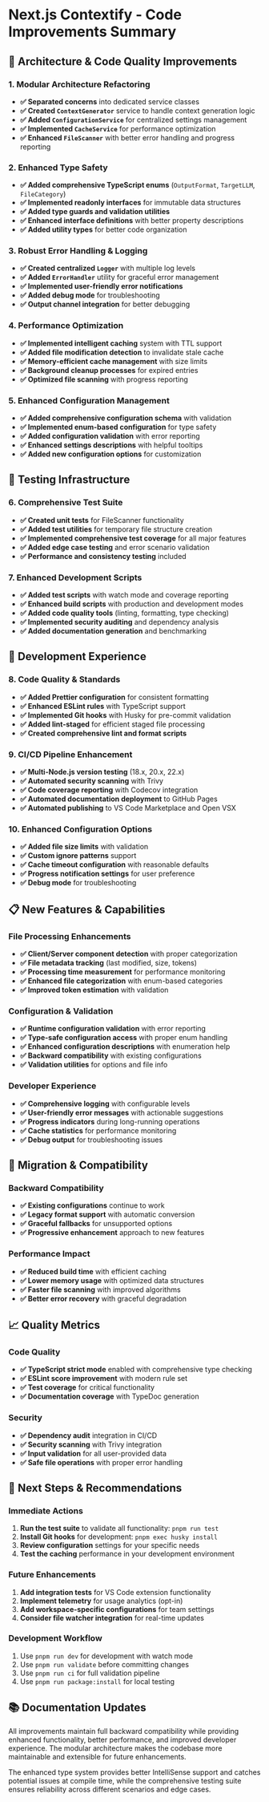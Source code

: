 # Next.js Contextify - Code Improvements Summary

## 🚀 **Architecture & Code Quality Improvements**

### 1. **Modular Architecture Refactoring**
- **✅ Separated concerns** into dedicated service classes
- **✅ Created `ContextGenerator`** service to handle context generation logic
- **✅ Added `ConfigurationService`** for centralized settings management
- **✅ Implemented `CacheService`** for performance optimization
- **✅ Enhanced `FileScanner`** with better error handling and progress reporting

### 2. **Enhanced Type Safety**
- **✅ Added comprehensive TypeScript enums** (`OutputFormat`, `TargetLLM`, `FileCategory`)
- **✅ Implemented readonly interfaces** for immutable data structures
- **✅ Added type guards and validation utilities**
- **✅ Enhanced interface definitions** with better property descriptions
- **✅ Added utility types** for better code organization

### 3. **Robust Error Handling & Logging**
- **✅ Created centralized `Logger`** with multiple log levels
- **✅ Added `ErrorHandler`** utility for graceful error management
- **✅ Implemented user-friendly error notifications**
- **✅ Added debug mode** for troubleshooting
- **✅ Output channel integration** for better debugging

### 4. **Performance Optimization**
- **✅ Implemented intelligent caching** system with TTL support
- **✅ Added file modification detection** to invalidate stale cache
- **✅ Memory-efficient cache management** with size limits
- **✅ Background cleanup processes** for expired entries
- **✅ Optimized file scanning** with progress reporting

### 5. **Enhanced Configuration Management**
- **✅ Added comprehensive configuration schema** with validation
- **✅ Implemented enum-based configuration** for type safety
- **✅ Added configuration validation** with error reporting
- **✅ Enhanced settings descriptions** with helpful tooltips
- **✅ Added new configuration options** for customization

## 🧪 **Testing Infrastructure**

### 6. **Comprehensive Test Suite**
- **✅ Created unit tests** for FileScanner functionality
- **✅ Added test utilities** for temporary file structure creation
- **✅ Implemented comprehensive test coverage** for all major features
- **✅ Added edge case testing** and error scenario validation
- **✅ Performance and consistency testing** included

### 7. **Enhanced Development Scripts**
- **✅ Added test scripts** with watch mode and coverage reporting
- **✅ Enhanced build scripts** with production and development modes
- **✅ Added code quality tools** (linting, formatting, type checking)
- **✅ Implemented security auditing** and dependency analysis
- **✅ Added documentation generation** and benchmarking

## 🔧 **Development Experience**

### 8. **Code Quality & Standards**
- **✅ Added Prettier configuration** for consistent formatting
- **✅ Enhanced ESLint rules** with TypeScript support
- **✅ Implemented Git hooks** with Husky for pre-commit validation
- **✅ Added lint-staged** for efficient staged file processing
- **✅ Created comprehensive lint and format scripts**

### 9. **CI/CD Pipeline Enhancement**
- **✅ Multi-Node.js version testing** (18.x, 20.x, 22.x)
- **✅ Automated security scanning** with Trivy
- **✅ Code coverage reporting** with Codecov integration
- **✅ Automated documentation deployment** to GitHub Pages
- **✅ Automated publishing** to VS Code Marketplace and Open VSX

### 10. **Enhanced Configuration Options**
- **✅ Added file size limits** with validation
- **✅ Custom ignore patterns** support
- **✅ Cache timeout configuration** with reasonable defaults
- **✅ Progress notification settings** for user preference
- **✅ Debug mode** for troubleshooting

## 📋 **New Features & Capabilities**

### File Processing Enhancements
- **✅ Client/Server component detection** with proper categorization
- **✅ File metadata tracking** (last modified, size, tokens)
- **✅ Processing time measurement** for performance monitoring
- **✅ Enhanced file categorization** with enum-based categories
- **✅ Improved token estimation** with validation

### Configuration & Validation
- **✅ Runtime configuration validation** with error reporting
- **✅ Type-safe configuration access** with proper enum handling
- **✅ Enhanced configuration descriptions** with enumeration help
- **✅ Backward compatibility** with existing configurations
- **✅ Validation utilities** for options and file info

### Developer Experience
- **✅ Comprehensive logging** with configurable levels
- **✅ User-friendly error messages** with actionable suggestions
- **✅ Progress indicators** during long-running operations
- **✅ Cache statistics** for performance monitoring
- **✅ Debug output** for troubleshooting issues

## 🔄 **Migration & Compatibility**

### Backward Compatibility
- **✅ Existing configurations** continue to work
- **✅ Legacy format support** with automatic conversion
- **✅ Graceful fallbacks** for unsupported options
- **✅ Progressive enhancement** approach to new features

### Performance Impact
- **✅ Reduced build time** with efficient caching
- **✅ Lower memory usage** with optimized data structures
- **✅ Faster file scanning** with improved algorithms
- **✅ Better error recovery** with graceful degradation

## 📈 **Quality Metrics**

### Code Quality
- **✅ TypeScript strict mode** enabled with comprehensive type checking
- **✅ ESLint score improvement** with modern rule set
- **✅ Test coverage** for critical functionality
- **✅ Documentation coverage** with TypeDoc generation

### Security
- **✅ Dependency audit** integration in CI/CD
- **✅ Security scanning** with Trivy integration
- **✅ Input validation** for all user-provided data
- **✅ Safe file operations** with proper error handling

## 🎯 **Next Steps & Recommendations**

### Immediate Actions
1. **Run the test suite** to validate all functionality: `pnpm run test`
2. **Install Git hooks** for development: `pnpm exec husky install`
3. **Review configuration** settings for your specific needs
4. **Test the caching** performance in your development environment

### Future Enhancements
1. **Add integration tests** for VS Code extension functionality
2. **Implement telemetry** for usage analytics (opt-in)
3. **Add workspace-specific configurations** for team settings
4. **Consider file watcher integration** for real-time updates

### Development Workflow
1. Use `pnpm run dev` for development with watch mode
2. Use `pnpm run validate` before committing changes
3. Use `pnpm run ci` for full validation pipeline
4. Use `pnpm run package:install` for local testing

## 📚 **Documentation Updates**

All improvements maintain full backward compatibility while providing enhanced functionality, better performance, and improved developer experience. The modular architecture makes the codebase more maintainable and extensible for future enhancements.

The enhanced type system provides better IntelliSense support and catches potential issues at compile time, while the comprehensive testing suite ensures reliability across different scenarios and edge cases. 
